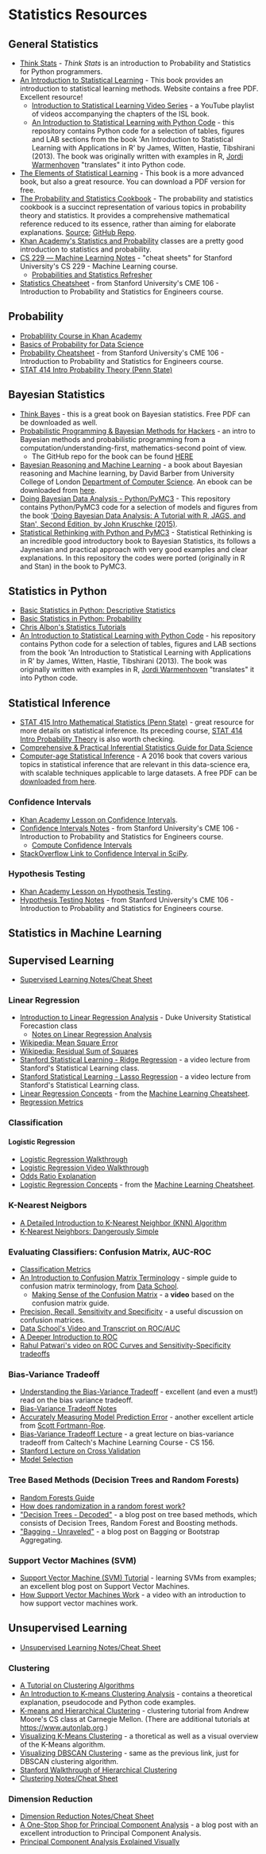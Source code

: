 # Statistics Resources

## General Statistics
- [Think Stats](https://greenteapress.com/wp/think-stats-2e/) - _Think Stats_ is an introduction to Probability and Statistics for Python programmers.
- [An Introduction to Statistical Learning](https://www-bcf.usc.edu/~gareth/ISL/)  - This book provides an introduction to statistical learning methods. Website contains a free PDF. Excellent resource!
  - [Introduction to Statistical Learning Video Series](https://www.youtube.com/user/dataschool/playlists?shelf_id=4&view=50&sort=dd) - a YouTube playlist of videos accompanying the chapters of the ISL book.
  - [An Introduction to Statistical Learning with Python Code](https://github.com/JWarmenhoven/ISLR-python) - this repository contains Python code for a selection of tables, figures and LAB sections from the book 'An Introduction to Statistical Learning with Applications in R' by James, Witten, Hastie, Tibshirani (2013). The book was originally written with examples in R, [Jordi Warmenhoven](https://github.com/JWarmenhoven) "translates" it into Python code.
- [The Elements of Statistical Learning](https://web.stanford.edu/~hastie/ElemStatLearn/) - This book is a more advanced book, but also a great resource. You can download a PDF version for free.
- [The Probability and Statistics Cookbook](https://github.com/mavam/stat-cookbook/releases/download/0.2.6/stat-cookbook.pdf) - The probability and statistics cookbook is a succinct representation of various topics in probability theory and statistics. It provides a comprehensive mathematical reference reduced to its essence, rather than aiming for elaborate explanations. [Source](http://statistics.zone); [GitHub Repo](https://github.com/mavam/stat-cookbook).
- [Khan Academy's Statistics and Probability](https://www.khanacademy.org/math/statistics-probability) classes are a pretty good introduction to statistics and probability.
- [CS 229 ― Machine Learning Notes](https://stanford.edu/~shervine/teaching/cs-229/) - "cheat sheets" for Stanford University's CS 229 - Machine Learning course.
  - [Probabilities and Statistics Refresher](https://stanford.edu/~shervine/teaching/cs-229/refresher-probabilities-statistics)
- [Statistics Cheatsheet](https://stanford.edu/~shervine/teaching/cme-106/cheatsheet-statistics) - from Stanford University's CME 106 - Introduction to Probability and Statistics for Engineers course.

## Probability
- [Probablility Course in Khan Academy](https://www.khanacademy.org/math/statistics-probability/probability-library)
- [Basics of Probability for Data Science](https://www.analyticsvidhya.com/blog/2017/02/basic-probability-data-science-with-examples/)
- [Probability Cheatsheet](https://stanford.edu/~shervine/teaching/cme-106/cheatsheet-probability) - from Stanford University's CME 106 - Introduction to Probability and Statistics for Engineers course.
- [STAT 414 Intro Probability Theory (Penn State)](https://onlinecourses.science.psu.edu/stat414/node/287/)

## Bayesian Statistics
- [Think Bayes](http://greenteapress.com/wp/think-bayes/) - this is a great book on Bayesian statistics. Free PDF can be downloaded as well.
- [Probabilistic Programming & Bayesian Methods for Hackers](http://camdavidsonpilon.github.io/Probabilistic-Programming-and-Bayesian-Methods-for-Hackers/) - an intro to Bayesian methods and probabilistic programming from a computation/understanding-first, mathematics-second point of view.
  - The GitHub repo for the book can be found [HERE](https://github.com/CamDavidsonPilon/Probabilistic-Programming-and-Bayesian-Methods-for-Hackers)
- [Bayesian Reasoning and Machine Learning](http://web4.cs.ucl.ac.uk/staff/D.Barber/pmwiki/pmwiki.php?n=Brml.Online) - a book about Bayesian reasoning and Machine learning, by David Barber from University College of London [Department of Computer Science](http://www.cs.ucl.ac.uk/home/). An ebook can be downloaded from [here](http://web4.cs.ucl.ac.uk/staff/D.Barber/textbook/091117.pdf).
- [Doing Bayesian Data Analysis - Python/PyMC3](https://github.com/JWarmenhoven/DBDA-python) - This repository contains Python/PyMC3 code for a selection of models and figures from the book ['Doing Bayesian Data Analysis: A Tutorial with R, JAGS, and Stan', Second Edition, by John Kruschke (2015)](https://sites.google.com/site/doingbayesiandataanalysis/).
- [Statistical Rethinking with Python and PyMC3](https://github.com/pymc-devs/resources/tree/master/Rethinking) -
Statistical Rethinking is an incredible good introductory book to Bayesian Statistics, its follows a Jaynesian and practical approach with very good examples and clear explanations. In this repository the codes were ported (originally in R and Stan) in the book to PyMC3.

## Statistics in Python
- [Basic Statistics in Python: Descriptive Statistics](https://www.dataquest.io/blog/basic-statistics-with-python-descriptive-statistics/)
- [Basic Statistics in Python: Probability](https://www.dataquest.io/blog/basic-statistics-in-python-probability/)
- [Chris Albon's Statistics Tutorials](https://chrisalbon.com/#statistics)
- [An Introduction to Statistical Learning with Python Code](https://github.com/JWarmenhoven/ISLR-python) - his repository contains Python code for a selection of tables, figures and LAB sections from the book 'An Introduction to Statistical Learning with Applications in R' by James, Witten, Hastie, Tibshirani (2013). The book was originally written with examples in R, [Jordi Warmenhoven](https://github.com/JWarmenhoven) "translates" it into Python code.

## Statistical Inference
- [STAT 415 Intro Mathematical Statistics (Penn State)](https://onlinecourses.science.psu.edu/stat414/node/213) - great resource for more details on statistical inference. Its preceding course, [STAT 414 Intro Probability Theory](https://onlinecourses.science.psu.edu/stat414/node/287/) is also worth checking.
- [Comprehensive & Practical Inferential Statistics Guide for Data Science](https://www.analyticsvidhya.com/blog/2017/01/comprehensive-practical-guide-inferential-statistics-data-science/)
- [Computer-age Statistical Inference](http://web.stanford.edu/~hastie/CASI/) - A 2016 book that covers various topics in statistical inference that are relevant in this data-science era, with scalable techniques applicable to large datasets. A free PDF can be [downloaded from here](https://web.stanford.edu/~hastie/CASI_files/PDF/casi_corrected_11102017.pdf).

### Confidence Intervals
- [Khan Academy Lesson on Confidence Intervals](https://www.khanacademy.org/math/statistics-probability/confidence-intervals-one-sample).
- [Confidence Intervals Notes](https://stanford.edu/~shervine/teaching/cme-106/cheatsheet-statistics#confidence-intervals) - from Stanford University's CME 106 - Introduction to Probability and Statistics for Engineers course.
  - [Compute Confidence Intervals](https://stanford.edu/~shervine/teaching/cme-106/key-concepts#confidence-intervals)
- [StackOverflow Link to Confidence Interval in SciPy](http://stackoverflow.com/questions/28242593/correct-way-to-obtain-confidence-interval-with-scipy).

### Hypothesis Testing
- [Khan Academy Lesson on Hypothesis Testing](https://www.khanacademy.org/math/statistics-probability/significance-tests-one-sample).
- [Hypothesis Testing Notes](https://stanford.edu/~shervine/teaching/cme-106/cheatsheet-statistics#hypothesis-testing) - from Stanford University's CME 106 - Introduction to Probability and Statistics for Engineers course.

## Statistics in Machine Learning
## Supervised Learning
- [Supervised Learning Notes/Cheat Sheet](https://stanford.edu/~shervine/teaching/cs-229/cheatsheet-supervised-learning)

### Linear Regression
- [Introduction to Linear Regression Analysis](http://people.duke.edu/~rnau/regintro.htm) - Duke University Statistical Forecastion class
  - [Notes on Linear Regression Analysis](http://people.duke.edu/~rnau/Notes_on_linear_regression_analysis--Robert_Nau.pdf)
- [Wikipedia: Mean Square Error](https://en.wikipedia.org/wiki/Mean_squared_error)
- [Wikipedia: Residual Sum of Squares](https://en.wikipedia.org/wiki/Residual_sum_of_squares)
- [Stanford Statistical Learning - Ridge Regression](https://www.youtube.com/watch?v=cSKzqb0EKS0&list=PL5-da3qGB5IB-Xdpj_uXJpLGiRfv9UVXI&index=6) - a video lecture from Stanford's Statistical Learning class.
- [Stanford Statistical Learning - Lasso Regression](https://www.youtube.com/watch?v=A5I1G1MfUmA&index=7&list=PL5-da3qGB5IB-Xdpj_uXJpLGiRfv9UVXI) - a video lecture from Stanford's Statistical Learning class.
- [Linear Regression Concepts](http://ml-cheatsheet.readthedocs.io/en/latest/linear_regression.html) - from the [Machine Learning Cheatsheet](https://ml-cheatsheet.readthedocs.io/en/latest/index.html).
- [Regression Metrics](https://stanford.edu/~shervine/teaching/cs-229/cheatsheet-machine-learning-tips-and-tricks#regression-metrics)

### Classification
#### Logistic Regression
- [Logistic Regression Walkthrough](http://www.mc.vanderbilt.edu/gcrc/workshop_files/2004-11-12.pdf)
- [Logistic Regression Video Walkthrough](https://www.youtube.com/watch?v=zAULhNrnuL4&noredirect=1)
- [Odds Ratio Explanation](http://www.wright.edu/%7Ethaddeus.tarpey/ES714glm.pdf)
- [Logistic Regression Concepts](https://ml-cheatsheet.readthedocs.io/en/latest/logistic_regression.html) - from the [Machine Learning Cheatsheet](https://ml-cheatsheet.readthedocs.io/en/latest/index.html).

### K-Nearest Neigbors
- [A Detailed Introduction to K-Nearest Neighbor (KNN) Algorithm](https://saravananthirumuruganathan.wordpress.com/2010/05/17/a-detailed-introduction-to-k-nearest-neighbor-knn-algorithm/)
- [K-Nearest Neighbors: Dangerously Simple](https://mathbabe.org/2013/04/04/k-nearest-neighbors-dangerously-simple/)

### Evaluating Classifiers: Confusion Matrix, AUC-ROC
- [Classification Metrics](https://stanford.edu/~shervine/teaching/cs-229/cheatsheet-machine-learning-tips-and-tricks#classification-metrics)
- [An Introduction to Confusion Matrix Terminology](https://www.dataschool.io/simple-guide-to-confusion-matrix-terminology/) - simple guide to confusion matrix terminology, from [Data School](https://www.dataschool.io).
  - [Making Sense of the Confusion Matrix](https://www.youtube.com/watch?v=8Oog7TXHvFY) - a **video** based on the confusion matrix guide.
- [Precision, Recall, Sensitivity and Specificity](https://uberpython.wordpress.com/2012/01/01/precision-recall-sensitivity-and-specificity/) - a useful discussion on confusion matrices.
- [Data School's Video and Transcript on ROC/AUC](https://www.dataschool.io/roc-curves-and-auc-explained/)
- [A Deeper Introduction to ROC](http://people.inf.elte.hu/kiss/13dwhdm/roc.pdf)
- [Rahul Patwari's video on ROC Curves and Sensitivity-Specificity tradeoffs](https://www.youtube.com/watch?v=21Igj5Pr6u4)

### Bias-Variance Tradeoff
- [Understanding the Bias-Variance Tradeoff](http://scott.fortmann-roe.com/docs/BiasVariance.html) - excellent (and even a must!) read on the bias variance tradeoff.
- [Bias-Variance Tradeoff Notes](https://stanford.edu/~shervine/teaching/cs-229/cheatsheet-machine-learning-tips-and-tricks#diagnostics)
- [Accurately Measuring Model Prediction Error](http://scott.fortmann-roe.com/docs/MeasuringError.html) - another excellent article from [Scott Fortmann-Roe](http://scott.fortmann-roe.com).
- [Bias-Variance Tradeoff Lecture](https://youtu.be/zrEyxfl2-a8) - a great lecture on bias-variance tradeoff from Caltech's Machine Learning Course - CS 156.
- [Stanford Lecture on Cross Validation](https://www.youtube.com/watch?v=_2ij6eaaSl0)
- [Model Selection](https://stanford.edu/~shervine/teaching/cs-229/cheatsheet-machine-learning-tips-and-tricks#model-selection)

### Tree Based Methods (Decision Trees and Random Forests)
- [Random Forests Guide](https://www.stat.berkeley.edu/~breiman/RandomForests/cc_home.htm)
- [How does randomization in a random forest work?](https://www.quora.com/How-does-randomization-in-a-random-forest-work?redirected_qid=212859)
- ["Decision Trees - Decoded"](https://medium.com/data-science-group-iitr/decision-trees-decoded-c70b4f7ff542) - a blog post on tree based methods, which consists of Decision Trees, Random Forest and Boosting methods.
- ["Bagging - Unraveled"](https://medium.com/data-science-group-iitr/bagging-unraveled-8141ca078ccc) - a blog post on Bagging or Bootstrap Aggregating.

### Support Vector Machines (SVM)
- [Support Vector Machine (SVM) Tutorial](https://blog.statsbot.co/support-vector-machines-tutorial-c1618e635e93) - learning SVMs from examples; an excellent blog post on Support Vector Machines.
- [How Support Vector Machines Work](https://www.youtube.com/watch?v=-Z4aojJ-pdg) - a video with an introduction to how support vector machines work.

## Unsupervised Learning
- [Unsupervised Learning Notes/Cheat Sheet](https://stanford.edu/~shervine/teaching/cs-229/cheatsheet-unsupervised-learning)

### Clustering
- [A Tutorial on Clustering Algorithms](http://home.deib.polimi.it/matteucc/Clustering/tutorial_html/)
- [An Introduction to K-means Clustering Analysis](http://blog.galvanize.com/introduction-k-means-cluster-analysis/) - contains a theoretical explanation, pseudocode and Python code examples.
- [K-means and Hierarchical Clustering](https://www.autonlab.org/_media/tutorials/kmeans11.pdf) - clustering tutorial  from Andrew Moore's CS class at Carnegie Mellon. (There are additional tutorials at https://www.autonlab.org.)
- [Visualizing K-Means Clustering](http://www.naftaliharris.com/blog/visualizing-k-means-clustering/) - a thoretical as well as a visual overview of the K-Means algorithm.
- [Visualizing DBSCAN Clustering](https://www.naftaliharris.com/blog/visualizing-dbscan-clustering/) - same as the previous link, just for DBSCAN clustering algorithm.
- [Stanford Walkthrough of Hierarchical Clustering](http://www.econ.upf.edu/%7Emichael/stanford/maeb7.pdf)
- [Clustering Notes/Cheat Sheet](https://stanford.edu/~shervine/teaching/cs-229/cheatsheet-unsupervised-learning#clustering)

### Dimension Reduction
- [Dimension Reduction Notes/Cheat Sheet](https://stanford.edu/~shervine/teaching/cs-229/cheatsheet-unsupervised-learning#dimension-reduction)
- [A One-Stop Shop for Principal Component Analysis](https://towardsdatascience.com/a-one-stop-shop-for-principal-component-analysis-5582fb7e0a9c) - a blog post with an excellent introduction to Principal Component Analysis.
- [Principal Component Analysis Explained Visually](http://setosa.io/ev/principal-component-analysis/)
